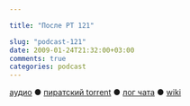 ```yaml
---

title: "После РТ 121"

slug: "podcast-121"
date: 2009-01-24T21:32:00+03:00
comments: true
categories: podcast
---
```

[аудио](http://cdn.radio-t.com/rt121post.mp3) ● [пиратский torrent](http://pirates.radio-t.com/torrents/rt121post.mp3.torrent) ● [лог чата](http://chat.radio-t.com/logs/radio-t-121.html) ● [wiki](http://wiki.radio-t.com/%D0%9F%D0%BE%D1%81%D0%BB%D0%B5_%D0%A0%D0%A2_121)<audio src="http://cdn.radio-t.com/rt121post.mp3" preload="none">
